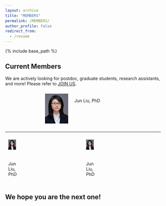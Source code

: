 ```yaml
---
layout: archive
title: "MEMBERS"
permalink: /MEMBERS/
author_profile: false
redirect_from:
  - /resume
---
```


{% include base_path %}

## Current Members

We are actively looking for postdoc, graduate students, research assistants, and more! Please refer to [JOIN US](<../_pages/JOIN_US.md> "JOIN US").

<div style="display: flex; justify-content: center;">
  <div style="width: 15%;padding:10px;">
    <img src="../images/image_JpEFFpqNnf.png" style="max-width: 100%; height: auto;">
  </div>
  <div style="width: 30%;padding:10px;">
    <p>Jun Liu, PhD</p>
  </div>
</div>

---

<div style="display:flex; flex-direction:row;justify-content: center;">
  <div style="flex:1; ">
    <div style="width: 10%;padding:10px;">
      <img src="../images/image_JpEFFpqNnf.png" style="max-width:100%; height:auto;">
    </div>
    <div style="width: 20%;padding:10px;">
      <p>Jun Liu, PhD</p>
    </div>
  </div>
  <div style="flex:1;">
    <div style="width: 10%;padding:10px;">
      <img src="../images/image_JpEFFpqNnf.png" style="max-width:100%; height:auto;">
    </div>
    <div style="width: 20%;padding:10px;">
      <p>Jun Liu, PhD</p>
    </div>
  </div>
</div>


## We hope you are the next one!&#x20;
